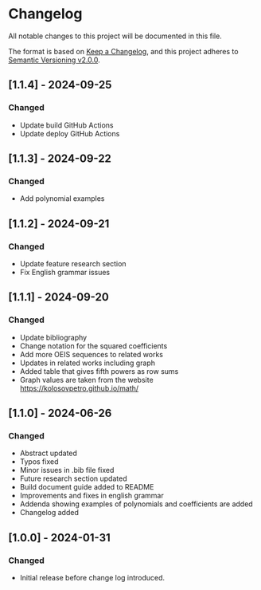 # Changelog

All notable changes to this project will be documented in this file.

The format is based on [Keep a Changelog](https://keepachangelog.com/en/1.0.0/),
and this project adheres to [Semantic Versioning v2.0.0](https://semver.org/spec/v2.0.0.html).

## [1.1.4] - 2024-09-25

### Changed

- Update build GitHub Actions
- Update deploy GitHub Actions

## [1.1.3] - 2024-09-22

### Changed

- Add polynomial examples

## [1.1.2] - 2024-09-21

### Changed

- Update feature research section
- Fix English grammar issues

## [1.1.1] - 2024-09-20

### Changed

- Update bibliography
- Change notation for the squared coefficients
- Add more OEIS sequences to related works
- Updates in related works including graph
- Added table that gives fifth powers as row sums
- Graph values are taken from the website https://kolosovpetro.github.io/math/

## [1.1.0] - 2024-06-26

### Changed

- Abstract updated
- Typos fixed
- Minor issues in .bib file fixed
- Future research section updated
- Build document guide added to README
- Improvements and fixes in english grammar
- Addenda showing examples of polynomials and coefficients are added
- Changelog added

## [1.0.0] - 2024-01-31

### Changed

- Initial release before change log introduced.
